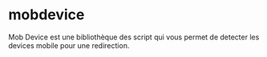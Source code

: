 # mobdevice
Mob Device est une bibliothèque des script qui vous permet de detecter les devices mobile pour une redirection.
